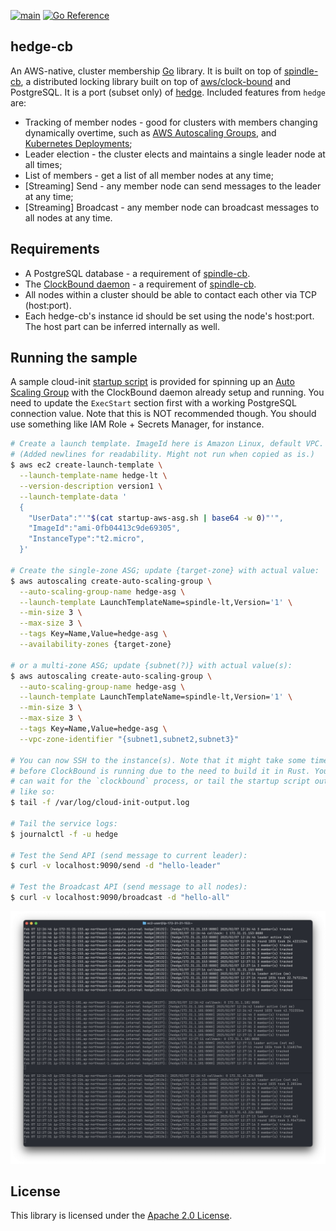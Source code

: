[![main](https://github.com/flowerinthenight/hedge-cb/actions/workflows/main.yml/badge.svg)](https://github.com/flowerinthenight/hedge-cb/actions/workflows/main.yml)
[![Go Reference](https://pkg.go.dev/badge/github.com/flowerinthenight/hedge-cb.svg)](https://pkg.go.dev/github.com/flowerinthenight/hedge-cb)

## hedge-cb

An AWS-native, cluster membership [Go](https://go.dev/) library. It is built on top of [spindle-cb](https://github.com/flowerinthenight/spindle-cb), a distributed locking library built on top of [aws/clock-bound](https://github.com/aws/clock-bound) and PostgreSQL. It is a port (subset only) of [hedge](https://github.com/flowerinthenight/hedge). Included features from `hedge` are:

* Tracking of member nodes - good for clusters with members changing dynamically overtime, such as [AWS Autoscaling Groups](https://docs.aws.amazon.com/autoscaling/ec2/userguide/auto-scaling-groups.html), and [Kubernetes Deployments](https://kubernetes.io/docs/concepts/workloads/controllers/deployment/);
* Leader election - the cluster elects and maintains a single leader node at all times;
* List of members - get a list of all member nodes at any time;
* [Streaming] Send - any member node can send messages to the leader at any time;
* [Streaming] Broadcast - any member node can broadcast messages to all nodes at any time.

## Requirements

* A PostgreSQL database - a requirement of [spindle-cb](https://github.com/flowerinthenight/spindle-cb).
* The [ClockBound daemon](https://github.com/aws/clock-bound/tree/main/clock-bound-d) - a requirement of [spindle-cb](https://github.com/flowerinthenight/spindle-cb).
* All nodes within a cluster should be able to contact each other via TCP (host:port).
* Each hedge-cb's instance id should be set using the node's host:port. The host part can be inferred internally as well.

## Running the sample

A sample cloud-init [startup script](./startup-aws-asg.sh) is provided for spinning up an [Auto Scaling Group](https://docs.aws.amazon.com/autoscaling/ec2/userguide/auto-scaling-groups.html) with the ClockBound daemon already setup and running. You need to update the `ExecStart` section first with a working PostgreSQL connection value. Note that this is NOT recommended though. You should use something like IAM Role + Secrets Manager, for instance.

```sh
# Create a launch template. ImageId here is Amazon Linux, default VPC.
# (Added newlines for readability. Might not run when copied as is.)
$ aws ec2 create-launch-template \
  --launch-template-name hedge-lt \
  --version-description version1 \
  --launch-template-data '
  {
    "UserData":"'"$(cat startup-aws-asg.sh | base64 -w 0)"'",
    "ImageId":"ami-0fb04413c9de69305",
    "InstanceType":"t2.micro",
  }'

# Create the single-zone ASG; update {target-zone} with actual value:
$ aws autoscaling create-auto-scaling-group \
  --auto-scaling-group-name hedge-asg \
  --launch-template LaunchTemplateName=spindle-lt,Version='1' \
  --min-size 3 \
  --max-size 3 \
  --tags Key=Name,Value=hedge-asg \
  --availability-zones {target-zone}

# or a multi-zone ASG; update {subnet(?)} with actual value(s):
$ aws autoscaling create-auto-scaling-group \
  --auto-scaling-group-name hedge-asg \
  --launch-template LaunchTemplateName=spindle-lt,Version='1' \
  --min-size 3 \
  --max-size 3 \
  --tags Key=Name,Value=hedge-asg \
  --vpc-zone-identifier "{subnet1,subnet2,subnet3}"

# You can now SSH to the instance(s). Note that it might take some time
# before ClockBound is running due to the need to build it in Rust. You
# can wait for the `clockbound` process, or tail the startup script output,
# like so:
$ tail -f /var/log/cloud-init-output.log

# Tail the service logs:
$ journalctl -f -u hedge

# Test the Send API (send message to current leader):
$ curl -v localhost:9090/send -d "hello-leader"

# Test the Broadcast API (send message to all nodes):
$ curl -v localhost:9090/broadcast -d "hello-all"
```

<p align="left">
  <img src="./assets/hedge-cb.png" title="hedge">
</p>

## License

This library is licensed under the [Apache 2.0 License](./LICENSE).
